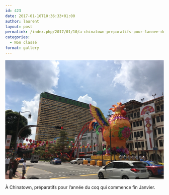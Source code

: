 ```yaml
---
id: 423
date: 2017-01-10T10:36:33+01:00
author: laurent
layout: post
permalink: /index.php/2017/01/10/a-chinatown-preparatifs-pour-lannee-du-coq-qui/
categories:
  - Non classé
format: gallery
---
```

<img src="/images/2017/01/tumblr_ojk84yYw6i1uuvt0bo1_1280.jpg" />

À Chinatown, préparatifs pour l&rsquo;année du coq qui commence fin Janvier.